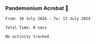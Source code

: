 ### Pandemonium Acrobat 🤸

<!--START_SECTION:waka-->

```all_time
From: 10 July 2024 - To: 17 July 2024

Total Time: 0 secs

No activity tracked
```

<!--END_SECTION:waka-->
